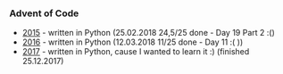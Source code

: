 ### Advent of Code

- [2015](2015) - written in Python (25.02.2018 24,5/25 done - Day 19 Part 2 :()
- [2016](2016) - written in Python (12.03.2018 11/25 done - Day 11 :( ))
- [2017](2017) - written in Python, cause I wanted to learn it :) (finished 25.12.2017)
